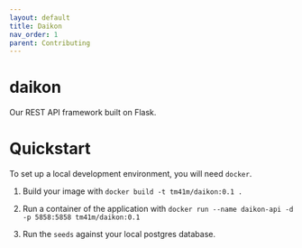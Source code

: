 ```yaml
---
layout: default
title: Daikon
nav_order: 1
parent: Contributing
---
```


# daikon
Our REST API framework built on Flask.

# Quickstart

To set up a local development environment, you will need `docker`.

1) Build your image with `docker build -t tm41m/daikon:0.1 .`

2) Run a container of the application with `docker run --name daikon-api -d -p 5858:5858 tm41m/daikon:0.1`

3) Run the `seeds` against your local postgres database.

